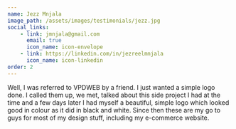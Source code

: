 ```yaml
---
name: Jezz Mnjala
image_path: /assets/images/testimonials/jezz.jpg
social_links:
    - link: jmnjala@gmail.com
      email: true
      icon_name: icon-envelope
    - link: https://linkedin.com/in/jezreelmnjala
      icon_name: icon-linkedin
order: 2
---
```

Well, I was referred to VPDWEB by a friend. I just wanted a simple logo done. I called them up, we met, talked about this side project I had at the time and a few days later I had myself a beautiful, simple logo which looked good in colour as it did in black and white. Since then these are my go to guys for most of my design stuff, including my e-commerce website.
